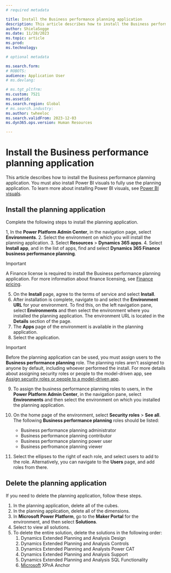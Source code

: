 ```yaml
---
# required metadata

title: Install the Business performance planning application
description: This article describes how to install the Business performance planning application in Microsoft Dynamics 365 Finance.
author: ShielaSogge
ms.date: 11/28/2023
ms.topic: article
ms.prod: 
ms.technology: 

# optional metadata

ms.search.form: 
# ROBOTS: 
audience: Application User
# ms.devlang: 

# ms.tgt_pltfrm: 
ms.custom: 7521
ms.assetid: 
ms.search.region: Global
# ms.search.industry: 
ms.author: twheeloc
ms.search.validFrom: 2023-12-03
ms.dyn365.ops.version: Human Resources

---
```

# Install the Business performance planning application

This article describes how to install the Business performance planning application. You must also install Power BI visuals to fully use the planning application. To learn more about installing Power BI visuals, see [Power BI visuals](power-bi/developer/visuals/).

## Install the planning application
Complete the following steps to install the planning application.

1, In the **Power Platform Admin Center**, in the navigation page, select **Environments**.
2. Select the environment on which you will install the planning application.
3. Select **Resources** > **Dynamics 365 apps**.
4. Select **Install app**, and in the list of apps, find and select **Dynamics 365 Finance business performance planning**.

> [!IMPORTANT]
> A Finance license is required to install the Business performance planning application. For more information about finance licensing, see [Finance pricing](https://dynamics.microsoft.com/en-us/finance/pricing/).

5. On the **Install** page, agree to the terms of service and select **Install**.
6. After installation is complete, navigate to and select the **Environment URL** for your environment. To find this, on the left navigation pane, select **Environments** and then select the environment where you installed the planning application. The environment URL is located in the **Details** section of the page.
7. The **Apps** page of the environment is available in the planning application.
8. Select the application.

> [!IMPORTANT]
> Before the planning application can be used, you must assign users to the **Business performance planning** role. The planning roles aren't assigned to anyone by default, including whoever performed the install. For more details about assigning security roles or people to the model-driven app, see [Assign security roles or people to a model-driven app](/power-apps/maker/model-driven-apps/share-model-driven-app#assign-security-roles-or-people-to-a-model-driven-app). 

9. To assign the business performance planning roles to users, in the **Power Platform Admin Center**, in the navigation pane, select **Environments** and then select the environment on which you installed the planning application.
10. On the home page of the environment, select **Security roles** > **See all**. The following **Business performance planning** roles should be listed:

    - Business performance planning administrator
    - Business performance planning contributor
    - Business performance planning power user
    - Business perfromance planning viewer


11. Select the ellipses to the right of each role, and select users to add to the role. Alternatively, you can navigate to the **Users** page, and add roles from there.

## Delete the planning application
If you need to delete the planning application, follow these steps.

1.  In the planning application, delete all of the cubes.
2.  In the planning application, delete all of the dimensions.
3.  In **Microsoft Power Platform**, go to the **Maker Portal** for the environment, and then select **Solutions**.
4.  Select to view all solutions.
5.  To delete the entire solution, delete the solutions in the following order:
    1.  Dynamics Extended Planning and Analysis Design
    2.  Dynamics Extended Planning and Analysis Controls
    3.  Dynamics Extended Planning and Analysts Power CAT
    4.  Dynamics Extended Planning and Analysis Support
    5.  Dynamics Extended Planning and Analysis SQL Functionality
    6.  [Microsoft](https://make.preprod.powerapps.com/environments/072ff55f-8d3a-e292-b124-88c671ed04f1/solutions/b392f266-1d4b-4149-8b57-22d811e1741f) XPnA Anchor

